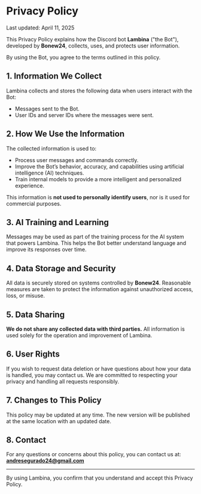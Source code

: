 # Privacy Policy

Last updated: April 11, 2025

This Privacy Policy explains how the Discord bot **Lambina** ("the Bot"), developed by **Bonew24**, collects, uses, and protects user information.

By using the Bot, you agree to the terms outlined in this policy.

## 1. Information We Collect

Lambina collects and stores the following data when users interact with the Bot:

- Messages sent to the Bot.
- User IDs and server IDs where the messages were sent.

## 2. How We Use the Information

The collected information is used to:

- Process user messages and commands correctly.
- Improve the Bot’s behavior, accuracy, and capabilities using artificial intelligence (AI) techniques.
- Train internal models to provide a more intelligent and personalized experience.

This information is **not used to personally identify users**, nor is it used for commercial purposes.

## 3. AI Training and Learning

Messages may be used as part of the training process for the AI system that powers Lambina. This helps the Bot better understand language and improve its responses over time.

## 4. Data Storage and Security

All data is securely stored on systems controlled by **Bonew24**. Reasonable measures are taken to protect the information against unauthorized access, loss, or misuse.

## 5. Data Sharing

**We do not share any collected data with third parties.** All information is used solely for the operation and improvement of Lambina.

## 6. User Rights

If you wish to request data deletion or have questions about how your data is handled, you may contact us. We are committed to respecting your privacy and handling all requests responsibly.

## 7. Changes to This Policy

This policy may be updated at any time. The new version will be published at the same location with an updated date.

## 8. Contact

For any questions or concerns about this policy, you can contact us at: **andresegurado24@gmail.com**

---

By using Lambina, you confirm that you understand and accept this Privacy Policy.


